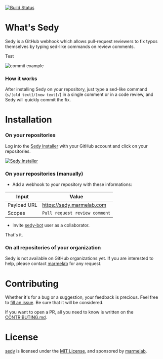 [![Build Status](https://travis-ci.org/marmelab/sedy.svg?branch=master)](https://travis-ci.org/marmelab/sedy)

# What's Sedy
Sedy is a GitHub webhook which allows pull-request reviewers to fix typos themselves by typing sed-like commands on review comments.

Test

![commit example](./.github/sedy_commit_example.png)

### How it works
After installing Sedy on your repository, just type a sed-like command (`s/[old text]/[new text]/`) in a single comment or in a code review, and Sedy will quickly commit the fix.


# Installation

### On your repositories
Log into the [Sedy Installer](https://marmelab.com/sedy/) with your GitHub account and click on your repositories.

[![Sedy Installer](./.github/sedy_homepage.png)](https://marmelab.com/sedy/)

### On your repositories (manually)

- Add a webhook to your repository with these informations:

| Input     | Value                          |
|-----------|--------------------------------|
|Payload URL| https://sedy.marmelab.com      |
|Scopes     | `Pull request review comment`  |

- Invite [sedy-bot](https://github.com/sedy-bot) user as a collaborator.

That's it.

### On all repositories of your organization
Sedy is not available on GitHub organizations yet.
If you are interested to help, please contact [marmelab](https://marmelab.com) for any request.

# Contributing
Whether it's for a bug or a suggestion, your feedback is precious. Feel free to [fill an issue](https://github.com/marmelab/sedy/issues/new). Be sure that it will be considered.

If you want to open a PR, all you need to know is written on the [CONTRIBUTING.md](./.github/CONTRIBUTING.md).

# License
[sedy](https://marmelab.com/sedy/) is licensed under the [MIT License](./LICENSE), and sponsored by [marmelab](https://marmelab.com).
